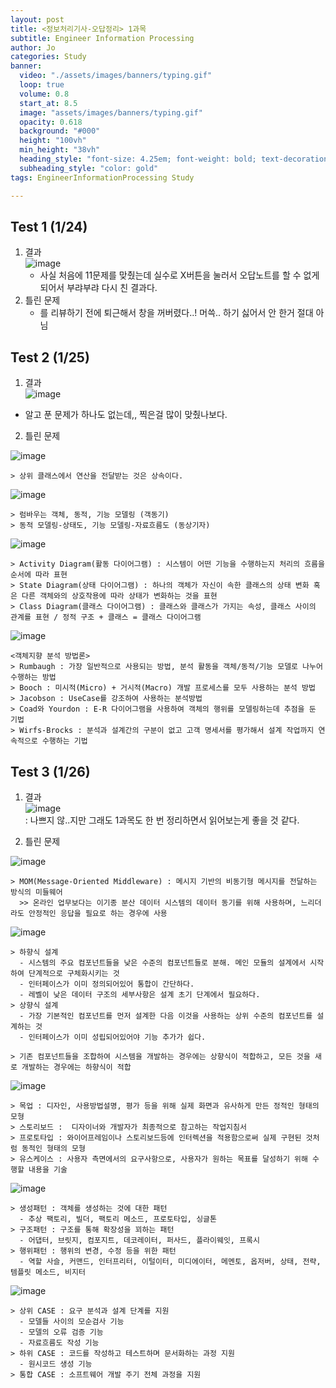 ```yaml
---
layout: post
title: <정보처리기사-오답정리> 1과목 
subtitle: Engineer Information Processing
author: Jo
categories: Study
banner:
  video: "./assets/images/banners/typing.gif"
  loop: true
  volume: 0.8
  start_at: 8.5
  image: "assets/images/banners/typing.gif"
  opacity: 0.618
  background: "#000"
  height: "100vh"
  min_height: "38vh"
  heading_style: "font-size: 4.25em; font-weight: bold; text-decoration: underline"
  subheading_style: "color: gold"
tags: EngineerInformationProcessing Study

---
```


## Test 1 (1/24)

1. 결과 <br>
   ![image](https://github.com/CheeseYoung/Cheeseyoung.github.io/assets/132384527/1827745c-4741-4ed5-a84f-8841cb9ee8e1)
   - 사실 처음에 11문제를 맞췄는데 실수로 X버튼을 눌러서 오답노트를 할 수 없게 되어서 부랴부랴 다시 친 결과다.
2. 틀린 문제
   - 를 리뷰하기 전에 퇴근해서 창을 꺼버렸다..! 머쓱.. 하기 싫어서 안 한거 절대 아님

## Test 2 (1/25)

1. 결과 <br>
   ![image](https://github.com/CheeseYoung/Cheeseyoung.github.io/assets/132384527/07b80dd9-8100-4982-9de5-cfe12548c5b6)
 - 알고 푼 문제가 하나도 없는데,, 찍은걸 많이 맞췄나보다.

2. 틀린 문제

  ![image](https://github.com/CheeseYoung/Cheeseyoung.github.io/assets/132384527/662a39cb-4b28-49f9-88cd-e36c3e549d49)

  ```
  > 상위 클래스에서 연산을 전달받는 것은 상속이다.
  ```

  ![image](https://github.com/CheeseYoung/Cheeseyoung.github.io/assets/132384527/4c1a5ad0-ad21-4ea3-a026-ea8adcefccd3)

  ```
  > 럼바우는 객체, 동적, 기능 모델링 (객동기)
  > 동적 모델링-상태도, 기능 모델링-자료흐름도 (동상기자)
  ```

  ![image](https://github.com/CheeseYoung/Cheeseyoung.github.io/assets/132384527/a8bece3f-8e91-45cf-8a8b-fff2610a5cf0)

  ```
  > Activity Diagram(활동 다이어그램) : 시스템이 어떤 기능을 수행하는지 처리의 흐름을 순서에 따라 표현
  > State Diagram(상태 다이어그램) : 하나의 객체가 자신이 속한 클래스의 상태 변화 혹은 다른 객체와의 상호작용에 따라 상태가 변화하는 것을 표현
  > Class Diagram(클래스 다이어그램) : 클래스와 클래스가 가지는 속성, 클래스 사이의 관계를 표현 / 정적 구조 + 클래스 = 클래스 다이어그램
  ```
  
  ![image](https://github.com/CheeseYoung/Cheeseyoung.github.io/assets/132384527/b3643da2-234a-4fb4-b688-af4027b273b5)

  ```
  <객체지향 분석 방법론>
  > Rumbaugh : 가장 일반적으로 사용되는 방법, 분석 활동을 객체/동적/기능 모델로 나누어 수행하는 방법
  > Booch : 미시적(Micro) + 거시적(Macro) 개발 프로세스를 모두 사용하는 분석 방법
  > Jacobson : UseCase를 강조하여 사용하는 분석방법
  > Coad와 Yourdon : E-R 다이어그램을 사용하여 객체의 행위를 모델링하는데 추점을 둔 기법
  > Wirfs-Brocks : 분석과 설계간의 구분이 없고 고객 명세서를 평가해서 설계 작업까지 연속적으로 수행하는 기법
  ```


## Test 3 (1/26)

1. 결과 <br>
  ![image](https://github.com/CheeseYoung/Cheeseyoung.github.io/assets/132384527/a70a0d7a-da34-4b80-8bf1-3fc7794538d9) <br>
  : 나쁘지 않..지만 그래도 1과목도 한 번 정리하면서 읽어보는게 좋을 것 같다.

2. 틀린 문제 <br>

  ![image](https://github.com/CheeseYoung/Cheeseyoung.github.io/assets/132384527/8a8ae8a1-6a08-4634-8648-88a4c8b99659) <br>
  ```
  > MOM(Message-Oriented Middleware) : 메시지 기반의 비동기형 메시지를 전달하는 방식의 미들웨어
    >> 온라인 업무보다는 이기종 분산 데이터 시스템의 데이터 동기를 위해 사용하며, 느리더라도 안정적인 응답을 필요로 하는 경우에 사용
  ```
  
  ![image](https://github.com/CheeseYoung/Cheeseyoung.github.io/assets/132384527/f267c1ab-04b9-42e0-b440-09cbbc85d262)

  ```
  > 하향식 설계
    - 시스템의 주요 컴포넌트들을 낮은 수준의 컴포넌트들로 분해. 메인 모듈의 설계에서 시작하여 단계적으로 구체화시키는 것
    - 인터페이스가 이미 정의되어있어 통합이 간단하다.
    - 레벨이 낮은 데이터 구조의 세부사항은 설계 초기 단계에서 필요하다.
  > 상향식 설계
    - 가장 기본적인 컴포넌트를 먼저 설계한 다음 이것을 사용하는 상위 수준의 컴포넌트를 설계하는 것
    - 인터페이스가 이미 성립되어있어야 기능 추가가 쉽다.

  > 기존 컴포넌트들을 조합하여 시스템을 개발하는 경우에는 상향식이 적합하고, 모든 것을 새로 개발하는 경우에는 하향식이 적합
  ```

  ![image](https://github.com/CheeseYoung/Cheeseyoung.github.io/assets/132384527/340e20c6-37bd-4790-b6f2-87c0ebc91672)

  ```
  > 목업 : 디자인, 사용방법설명, 평가 등을 위해 실제 화면과 유사하게 만든 정적인 형태의 모형
  > 스토리보드 :  디자이너와 개발자가 최종적으로 참고하는 작업지침서
  > 프로토타입 : 와이어프레임이나 스토리보드등에 인터렉션을 적용함으로써 실제 구현된 것처럼 동적인 형태의 모형
  > 유스케이스 : 사용자 측면에서의 요구사항으로, 사용자가 원하는 목표를 달성하기 위해 수행할 내용을 기술
  ```

  ![image](https://github.com/CheeseYoung/Cheeseyoung.github.io/assets/132384527/1f6efa03-9e7d-4bf8-ba2f-15e4910d42ef)

  ```
  > 생성패턴 : 객체를 생성하는 것에 대한 패턴
    - 추상 팩토리, 빌더, 팩토리 메소드, 프로토타입, 싱글톤
  > 구조패턴 : 구조를 통해 확장성을 꾀하는 패턴
    - 어댑터, 브릿지, 컴포지트, 데코레이터, 퍼사드, 플라이웨잇, 프록시
  > 행위패턴 : 행위의 변경, 수정 등을 위한 패턴
    - 역할 사슬, 커맨드, 인터프리터, 이털이터, 미디에이터, 메멘토, 옵저버, 상태, 전략, 템플릿 메소드, 비지터
  ```

  ![image](https://github.com/CheeseYoung/Cheeseyoung.github.io/assets/132384527/7251cc72-f9dc-49de-b2f6-3dc059655fe7)

  ```
  > 상위 CASE : 요구 분석과 설계 단계를 지원
    - 모델들 사이의 모순검사 기능
    - 모델의 오류 검증 기능
    - 자료흐름도 작성 기능
  > 하위 CASE : 코드를 작성하고 테스트하며 문서화하는 과정 지원
    - 원시코드 생성 기능
  > 통합 CASE : 소프트웨어 개발 주기 전체 과정을 지원
  ```



